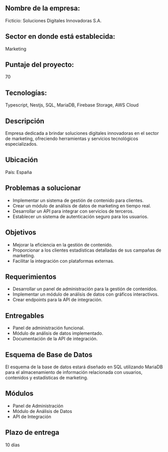 
<h2>Nombre de la empresa:</h2>
<p>Ficticio: Soluciones Digitales Innovadoras S.A.</p>

<h2>Sector en donde está establecida:</h2>
<p>Marketing</p>

<h2>Puntaje del proyecto:</h2>
<p>70</p>

<h2>Tecnologías:</h2>
<p>Typescript, Nestjs, SQL, MariaDB, Firebase Storage, AWS Cloud</p>

<h2>Descripción</h2>
<p>Empresa dedicada a brindar soluciones digitales innovadoras en el sector de marketing, ofreciendo herramientas y servicios tecnológicos especializados.</p>

<h2>Ubicación</h2>
<p>País: España</p>

<h2>Problemas a solucionar</h2>
<ul>
  <li>Implementar un sistema de gestión de contenido para clientes.</li>
  <li>Crear un módulo de análisis de datos de marketing en tiempo real.</li>
  <li>Desarrollar un API para integrar con servicios de terceros.</li>
  <li>Establecer un sistema de autenticación seguro para los usuarios.</li>
</ul>

<h2>Objetivos</h2>
<ul>
  <li>Mejorar la eficiencia en la gestión de contenido.</li>
  <li>Proporcionar a los clientes estadísticas detalladas de sus campañas de marketing.</li>
  <li>Facilitar la integración con plataformas externas.</li>
</ul>

<h2>Requerimientos</h2>
<ul>
  <li>Desarrollar un panel de administración para la gestión de contenidos.</li>
  <li>Implementar un módulo de análisis de datos con gráficos interactivos.</li>
  <li>Crear endpoints para la API de integración.</li>
</ul>

<h2>Entregables</h2>
<ul>
  <li>Panel de administración funcional.</li>
  <li>Módulo de análisis de datos implementado.</li>
  <li>Documentación de la API de integración.</li>
</ul>

<h2>Esquema de Base de Datos</h2>
<p>El esquema de la base de datos estará diseñado en SQL utilizando MariaDB para el almacenamiento de información relacionada con usuarios, contenidos y estadísticas de marketing.</p>

<h2>Módulos</h2>
<ul>
  <li>Panel de Administración</li>
  <li>Módulo de Análisis de Datos</li>
  <li>API de Integración</li>
</ul>

<h2>Plazo de entrega</h2>
<p>10 días</p>
